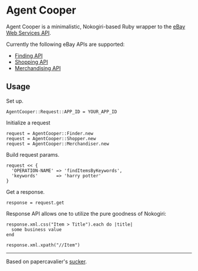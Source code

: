 Agent Cooper
======

Agent Cooper is a minimalistic, Nokogiri-based Ruby wrapper to the [eBay Web Services API](http://developer.ebay.com/).

Currently the following eBay APIs are supported:
  - [Finding API](http://developer.ebay.com/products/finding/)
  - [Shopping API](http://developer.ebay.com/products/shopping/)
  - [Merchandising API](http://developer.ebay.com/products/merchandising/)

Usage
-----
Set up.
    
    AgentCooper::Request::APP_ID = YOUR_APP_ID

Initialize a request
    
    request = AgentCooper::Finder.new
    request = AgentCooper::Shopper.new
    request = AgentCooper::Merchandiser.new

Build request params.

    request << {
      'OPERATION-NAME' => 'findItemsByKeywords',
      'keywords'       => 'harry potter'
    }

Get a response.

    response = request.get

Response API allows one to utilize the pure goodness of Nokogiri:

    response.xml.css("Item > Title").each do |title|
      some business value
    end

    response.xml.xpath("//Item")

----

Based on papercavalier's [sucker](http://github.com/papercavalier/sucker).
